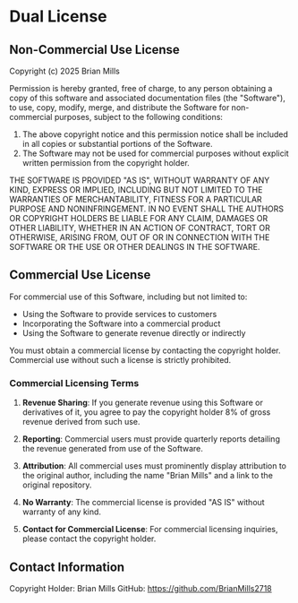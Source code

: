 # Dual License

## Non-Commercial Use License

Copyright (c) 2025 Brian Mills

Permission is hereby granted, free of charge, to any person obtaining a copy of this software and associated documentation files (the "Software"), to use, copy, modify, merge, and distribute the Software for non-commercial purposes, subject to the following conditions:

1. The above copyright notice and this permission notice shall be included in all copies or substantial portions of the Software.
2. The Software may not be used for commercial purposes without explicit written permission from the copyright holder.

THE SOFTWARE IS PROVIDED "AS IS", WITHOUT WARRANTY OF ANY KIND, EXPRESS OR IMPLIED, INCLUDING BUT NOT LIMITED TO THE WARRANTIES OF MERCHANTABILITY, FITNESS FOR A PARTICULAR PURPOSE AND NONINFRINGEMENT. IN NO EVENT SHALL THE AUTHORS OR COPYRIGHT HOLDERS BE LIABLE FOR ANY CLAIM, DAMAGES OR OTHER LIABILITY, WHETHER IN AN ACTION OF CONTRACT, TORT OR OTHERWISE, ARISING FROM, OUT OF OR IN CONNECTION WITH THE SOFTWARE OR THE USE OR OTHER DEALINGS IN THE SOFTWARE.

## Commercial Use License

For commercial use of this Software, including but not limited to:
- Using the Software to provide services to customers
- Incorporating the Software into a commercial product
- Using the Software to generate revenue directly or indirectly

You must obtain a commercial license by contacting the copyright holder. Commercial use without such a license is strictly prohibited.

### Commercial Licensing Terms

1. **Revenue Sharing**: If you generate revenue using this Software or derivatives of it, you agree to pay the copyright holder 8% of gross revenue derived from such use.

2. **Reporting**: Commercial users must provide quarterly reports detailing the revenue generated from use of the Software.

3. **Attribution**: All commercial uses must prominently display attribution to the original author, including the name "Brian Mills" and a link to the original repository.

4. **No Warranty**: The commercial license is provided "AS IS" without warranty of any kind.

5. **Contact for Commercial License**: For commercial licensing inquiries, please contact the copyright holder.

## Contact Information

Copyright Holder: Brian Mills
GitHub: https://github.com/BrianMills2718 